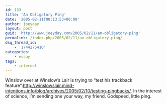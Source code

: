 ```yaml
---
id: 133
title: 'An Obligatory Ping'
date: '2005-02-11T00:13:53+00:00'
author: joeyday
layout: post
guid: 'http://www.joeyday.com/2005/02/11/an-obligatory-ping'
permalink: /index.php/2005/02/11/an-obligatory-ping/
dsq_thread_id:
    - '1744276410'
categories:
    - essay
tags:
    - internet
---
```


Winslow over at Winslow’s Lair is trying to “test his trackback feature”:http://winslowslair.mind-intentions.info/blog/archives/2005/02/10/testing-pingbacks/. In the interest of science, I’m sending one your way, my friend. Godspeed, little ping.